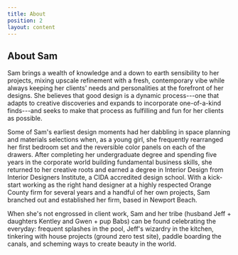```yaml
---
title: About
position: 2
layout: content
---
```


## About Sam

Sam brings a wealth of knowledge and a down to earth sensibility to her projects, mixing upscale refinement with a fresh, contemporary vibe while always keeping her clients' needs and personalities at the forefront of her designs. She believes that good design is a dynamic process---one that adapts to creative discoveries and expands to incorporate one-of-a-kind finds---and seeks to make that process as fulfilling and fun for her clients as possible.

Some of Sam's earliest design moments had her dabbling in space planning and materials selections when, as a young girl, she frequently rearranged her first bedroom set and the reversible color panels on each of the drawers. After completing her undergraduate degree and spending five years in the corporate world building fundamental business skills, she returned to her creative roots and earned a degree in Interior Design from Interior Designers Institute, a CIDA accredited design school. With a kick-start working as the right hand designer at a highly respected Orange County firm for several years and a handful of her own projects, Sam branched out and established her firm, based in Newport Beach.

When she's not engrossed in client work, Sam and her tribe (husband Jeff + daughters Kentley and Gwen + pup Babs) can be found celebrating the everyday: frequent splashes in the pool, Jeff's wizardry in the kitchen, tinkering with house projects (ground zero test site), paddle boarding the canals, and scheming ways to create beauty in the world.
